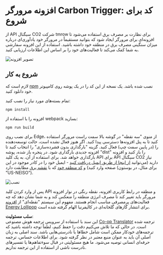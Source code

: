<!--
CO_OP_TRANSLATOR_METADATA:
{
  "original_hash": "9a6b22a2eff0f499b66236be973b24ad",
  "translation_date": "2025-08-24T13:24:27+00:00",
  "source_file": "5-browser-extension/solution/translation/README.it.md",
  "language_code": "fa"
}
-->
# افزونه مرورگر Carbon Trigger: کد برای شروع

از API سیگنال CO2 شرکت tmrow برای نظارت بر مصرف برق استفاده می‌شود تا افزونه‌ای برای مرورگر ایجاد شود که بتوانید مستقیماً در مرورگر خود یادآوری‌ای درباره میزان سنگینی مصرف برق در منطقه خود داشته باشید. استفاده از این افزونه سفارشی به شما کمک می‌کند تا فعالیت‌های خود را بر اساس این اطلاعات ارزیابی کنید.

![تصویر افزونه](../../../../../5-browser-extension/extension-screenshot.png)

## شروع به کار

لازم است که [npm](https://npmjs.com) نصب شده باشد. یک نسخه از این کد را در یک پوشه روی کامپیوتر خود دانلود کنید.

تمام بسته‌های مورد نیاز را نصب کنید:

```
npm install
```

افزونه را با استفاده از webpack بسازید:

```
npm run build
```

برای نصب روی Edge، از منوی "سه نقطه" در گوشه بالا سمت راست مرورگر استفاده کنید تا به پنل افزونه‌ها دسترسی پیدا کنید. اگر هنوز فعال نشده است، حالت توسعه‌دهنده را (در پایین سمت چپ) فعال کنید. گزینه "بارگذاری بدون فشرده‌سازی" را انتخاب کنید تا افزونه جدیدی بارگذاری شود. در پنجره باز شده، پوشه "dist" را باز کنید و افزونه بارگذاری خواهد شد. برای استفاده از آن، به یک کلید API برای API سیگنال CO2 نیاز دارید (می‌توانید [از اینجا از طریق ایمیل دریافت کنید](https://www.co2signal.com/) - ایمیل خود را در کادر موجود در این صفحه وارد کنید) و [کد منطقه خود](http://api.electricitymap.org/v3/zones) که با [نقشه برق](https://www.electricitymap.org/map) مطابقت دارد (برای مثال، در بوستون "US-NEISO").

![نصب](../../../../../5-browser-extension/install-on-edge.png)

پس از وارد کردن کلید API و منطقه در رابط کاربری افزونه، نقطه رنگی در نوار افزونه مرورگر باید تغییر کند تا مصرف انرژی منطقه را منعکس کند و به شما نشان دهد که چه فعالیت‌های پرمصرفی مناسب انجام هستند. مفهوم این سیستم "نقطه‌ای" از [افزونه Energy Lollipop](https://energylollipop.com/) برای انتشار گازهای گلخانه‌ای در کالیفرنیا الهام گرفته شده است.

**سلب مسئولیت**:  
این سند با استفاده از سرویس ترجمه هوش مصنوعی [Co-op Translator](https://github.com/Azure/co-op-translator) ترجمه شده است. در حالی که ما تلاش می‌کنیم دقت را حفظ کنیم، لطفاً توجه داشته باشید که ترجمه‌های خودکار ممکن است شامل خطاها یا نادرستی‌هایی باشد. سند اصلی به زبان اصلی آن باید به عنوان منبع معتبر در نظر گرفته شود. برای اطلاعات حساس، ترجمه حرفه‌ای انسانی توصیه می‌شود. ما هیچ مسئولیتی در قبال سوءتفاهم‌ها یا تفسیرهای نادرست ناشی از استفاده از این ترجمه نداریم.